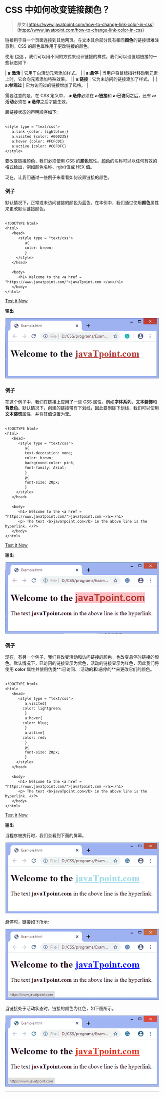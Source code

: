 # CSS 中如何改变链接颜色？

> 原文:[https://www.javatpoint.com/how-to-change-link-color-in-css](https://www.javatpoint.com/how-to-change-link-color-in-css)

链接用于将一个页面连接到其他网页。与文本其余部分具有相同**颜色**的链接很难注意到。CSS 的颜色属性用于更改链接的颜色。

使用 [CSS](https://www.javatpoint.com/css-tutorial) ，我们可以用不同的方式来设计链接的样式。我们可以设置超链接的一些状态如下:

| **a:激活** | 它用于向活动元素添加样式。 |
| **a:悬停** | 当用户将鼠标指针移动到元素上时，它会向元素添加特殊效果。 |
| **a:链接** | 它为未访问的链接添加了样式。 |
| **a:参观过** | 它为访问过的链接增加了风格。 |

需要注意的是，在 CSS 定义中， **a:悬停**必须在 **a:链接**和 **a:已访问**之后，还有 **a:活动**必须在 **a:悬停**之后才能生效。

超链接状态的声明顺序如下:

```

<style type = "text/css">
   a:link {color: lightblue;}
   a:visited {color: #060235}
   a:hover {color: #FCFC0C}
   a:active {color: #C0F0FC}
</style>

```

要改变链接颜色，我们必须使用 CSS 的**颜色**属性。[颜色](https://www.javatpoint.com/css-colors)的名称可以以任何有效的格式给出，例如颜色名称、rgb()值或 HEX 值。

现在，让我们通过一些例子来看看如何设置链接的颜色。

### 例子

默认情况下，正常或未访问链接的颜色为蓝色。在本例中，我们通过使用**颜色**属性来更改默认链接颜色。

```

<!DOCTYPE html> 
<html>
   <head>
      <style type = "text/css">
         a{
		 color: brown;
		 }
     </style>
   </head>

   <body>
      <h1> Welcome to the <a href = "https://www.javatpoint.com/">javaTpoint.com </a></h1>
   </body>
</html>

```

[Test it Now](https://www.javatpoint.com/oprweb/test.jsp?filename=how-to-change-link-color-in-css1)

**输出**

![How to change link color in CSS](img/dc7081115a637b26ba115e997be8a39b.png)

### 例子

在这个例子中，我们在链接上应用了一些 CSS 属性，例如**字体系列、文本装饰**和**背景色**。默认情况下，创建的链接带有下划线，因此要删除下划线，我们可以使用**文本装饰**属性，并将其值设置为**无**。

```

<!DOCTYPE html> 
<html>
   <head>
      <style type = "text/css">
         a{
		 text-decoration: none;
		 color: brown;
		 background-color: pink;
		 font-family: Arial;
		 }
		 p{
		 font-size: 20px;
		 }
     </style>
   </head>

   <body>
      <h1> Welcome to the <a href = "https://www.javatpoint.com/">javaTpoint.com </a></h1>
	  <p> The text <b>javaTpoint.com</b> in the above line is the hyperlink. </P>
   </body>
</html>

```

[Test it Now](https://www.javatpoint.com/oprweb/test.jsp?filename=how-to-change-link-color-in-css2)

**输出**

![How to change link color in CSS](img/ac1cd3be15aac392c09c0d3c89e63a7d.png)

### 例子

现在，有另一个例子，我们将改变活动和访问链接的颜色，也改变悬停时链接的颜色。默认情况下，已访问的链接显示为紫色，活动的链接显示为红色，因此我们将使用 **color** 属性并使用伪类**:已访问、:活动的**和**:悬停的**来更改它们的颜色。

```

<!DOCTYPE html> 
<html>
   <head>
      <style type = "text/css">
         a:visited{
		color: lightgreen;
		 }
		 a:hover{
		color: blue;
		 }
		 a:active{
		color: red;
		 }
		 p{
		 font-size: 20px;
		 }
     </style>
   </head>

   <body>
      <h1> Welcome to the <a href = "https://www.javatpoint.com/">javaTpoint.com </a></h1>
	  <p> The text <b>javaTpoint.com</b> in the above line is the hyperlink. </P>
   </body>
</html>

```

[Test it Now](https://www.javatpoint.com/oprweb/test.jsp?filename=how-to-change-link-color-in-css3)

**输出**

当程序被执行时，我们会看到下面的屏幕。

![How to change link color in CSS](img/e269b501ef05a92aa3671622f2c02274.png)

悬停时，链接如下所示:

![How to change link color in CSS](img/b0efb4aee9f1fe935c695a455b98f27a.png)

当链接处于活动状态时，链接的颜色为红色，如下图所示。

![How to change link color in CSS](img/7f6d51a44c200b46c11b3490edd6768f.png)

* * *